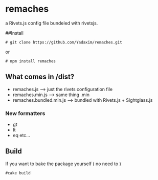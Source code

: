 # remaches

a Rivets.js config file bundeled with rivetsjs.

##Install

```
# git clone https://github.com/Yadaxim/remaches.git
```
or
```
# npm install remaches
```

## What comes in /dist?
 * remaches.js               -->  just the rivets configuration file
 * remaches.min.js           -->  same thing .min
 * remaches.bundled.min.js  -->   bundled with Rivets.js + Sightglass.js

### New formatters
 * gt 
 * lt
 * eq
 etc...

## Build
If you want to bake the package yourself ( no need to )
```
#cake build

```
